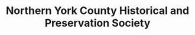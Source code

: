 ---
layout: repo
title: "Northern York County Historical and Preservation Society"
id: 13838
permalink: repos/13838/
---